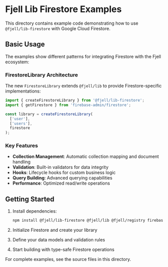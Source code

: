 # Fjell Lib Firestore Examples

This directory contains example code demonstrating how to use `@fjell/lib-firestore` with Google Cloud Firestore.

## Basic Usage

The examples show different patterns for integrating Firestore with the Fjell ecosystem:

### FirestoreLibrary Architecture

The new `FirestoreLibrary` extends `@fjell/lib` to provide Firestore-specific implementations:

```typescript
import { createFirestoreLibrary } from '@fjell/lib-firestore';
import { getFirestore } from 'firebase-admin/firestore';

const library = createFirestoreLibrary(
  ['user'],
  ['users'],
  firestore
);
```

### Key Features

- **Collection Management**: Automatic collection mapping and document handling
- **Validation**: Built-in validators for data integrity
- **Hooks**: Lifecycle hooks for custom business logic
- **Query Building**: Advanced querying capabilities
- **Performance**: Optimized read/write operations

## Getting Started

1. Install dependencies:
   ```bash
   npm install @fjell/lib-firestore @fjell/lib @fjell/registry firebase-admin
   ```

2. Initialize Firestore and create your library
3. Define your data models and validation rules
4. Start building with type-safe Firestore operations

For complete examples, see the source files in this directory.
